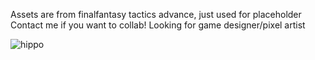Assets are from finalfantasy tactics advance, just used for placeholder
Contact me if you want to collab! Looking for game designer/pixel artist

![hippo](https://i.imgur.com/6nqtcEY.gif)

